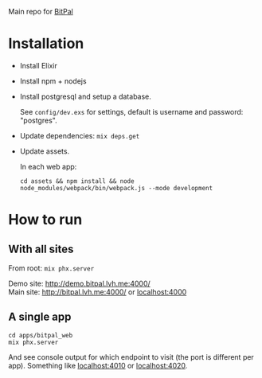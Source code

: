 Main repo for [BitPal](https://bitpal.dev/)


# Installation

* Install Elixir
* Install npm + nodejs
* Install postgresql and setup a database.

  See `config/dev.exs` for settings, default is username and password: "postgres".

* Update dependencies: `mix deps.get`
* Update assets.

  In each web app:

  ```
  cd assets && npm install && node node_modules/webpack/bin/webpack.js --mode development
  ```


# How to run

## With all sites

From root: `mix phx.server`

Demo site: <http://demo.bitpal.lvh.me:4000/>  
Main site: <http://bitpal.lvh.me:4000/> or <localhost:4000>

## A single app

```
cd apps/bitpal_web
mix phx.server
```

And see console output for which endpoint to visit (the port is different per app). Something like <localhost:4010> or <localhost:4020>.
